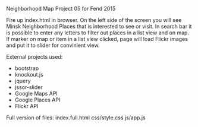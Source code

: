Neighborhood Map Project 05 for Fend 2015

Fire up index.html in browser.
On the left side of the screen you will see Minsk Neighborhood Places that is interested to see or visit.
In search bar it is possible to enter any letters to filter out places in a list view and on map.
If marker on map or item in a list view clicked, page will load Flickr images and put it to slider for convinient view.

External projects used:
 - bootstrap
 - knockout.js
 - jquery
 - jssor-slider
 - Google Maps API
 - Google Places API
 - Flickr API

Full version of files:
  index.full.html
  css/style.css
  js/app.js